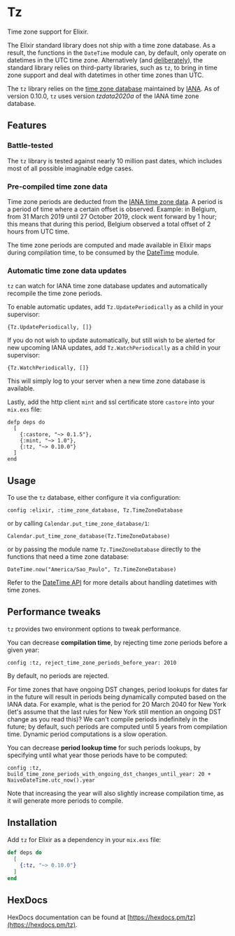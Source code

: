 # Tz

Time zone support for Elixir.

The Elixir standard library does not ship with a time zone database. As a result, the functions in the `DateTime`
module can, by default, only operate on datetimes in the UTC time zone. Alternatively (and
[deliberately](https://elixirforum.com/t/14743)), the standard library relies on
third-party libraries, such as `tz`, to bring in time zone support and deal with datetimes in other time zones than UTC.

The `tz` library relies on the [time zone database](https://data.iana.org/time-zones/tzdb/) maintained by
[IANA](https://www.iana.org). As of version 0.10.0, `tz` uses version _tzdata2020a_ of the IANA time zone database.

## Features

### Battle-tested

The `tz` library is tested against nearly 10 million past dates, which includes most of all possible imaginable
edge cases.

### Pre-compiled time zone data

Time zone periods are deducted from the [IANA time zone data](https://data.iana.org/time-zones/tzdb/). A period is a
period of time where a certain offset is observed. Example: in Belgium, from 31 March 2019 until 27 October 2019, clock
went forward by 1 hour; this means that during this period, Belgium observed a total offset of 2 hours from UTC time.

The time zone periods are computed and made available in Elixir maps during compilation time, to be consumed by the
[DateTime](https://hexdocs.pm/elixir/DateTime.html#module-time-zone-database) module.

### Automatic time zone data updates

`tz` can watch for IANA time zone database updates and automatically recompile the time zone periods.

To enable automatic updates, add `Tz.UpdatePeriodically` as a child in your supervisor:

```
{Tz.UpdatePeriodically, []}
```

If you do not wish to update automatically, but still wish to be alerted for new upcoming IANA updates, add
`Tz.WatchPeriodically` as a child in your supervisor:

```
{Tz.WatchPeriodically, []}
```

This will simply log to your server when a new time zone database is available.

Lastly, add the http client `mint` and ssl certificate store `castore` into your `mix.exs` file:

```
defp deps do
  [
    {:castore, "~> 0.1.5"},
    {:mint, "~> 1.0"},
    {:tz, "~> 0.10.0"}
  ]
end
```

## Usage

To use the `tz` database, either configure it via configuration:
```
config :elixir, :time_zone_database, Tz.TimeZoneDatabase
```

or by calling `Calendar.put_time_zone_database/1`:
```
Calendar.put_time_zone_database(Tz.TimeZoneDatabase)
```

or by passing the module name `Tz.TimeZoneDatabase` directly to the functions that need a time zone database:
```
DateTime.now("America/Sao_Paulo", Tz.TimeZoneDatabase)
```

Refer to the [DateTime API](https://hexdocs.pm/elixir/DateTime.html) for more details
about handling datetimes with time zones.

## Performance tweaks

`tz` provides two environment options to tweak performance.

You can decrease **compilation time**, by rejecting time zone periods before a given year:

```
config :tz, reject_time_zone_periods_before_year: 2010
```

By default, no periods are rejected.

For time zones that have ongoing DST changes, period lookups for dates far in the future will result in periods being
dynamically computed based on the IANA data. For example, what is the period for 20 March 2040 for New York (let's
assume that the last rules for New York still mention an ongoing DST change as you read this)? We can't compile periods
indefinitely in the future; by default, such periods are computed until 5 years from compilation time. Dynamic period
computations is a slow operation.

You can decrease **period lookup time** for such periods lookups, by specifying until what year those periods have to be
computed:

```
config :tz, build_time_zone_periods_with_ongoing_dst_changes_until_year: 20 + NaiveDateTime.utc_now().year
```

Note that increasing the year will also slightly increase compilation time, as it will generate more periods to compile.

## Installation

Add `tz` for Elixir as a dependency in your `mix.exs` file:

```elixir
def deps do
  [
    {:tz, "~> 0.10.0"}
  ]
end
```

## HexDocs

HexDocs documentation can be found at [https://hexdocs.pm/tz](https://hexdocs.pm/tz).
